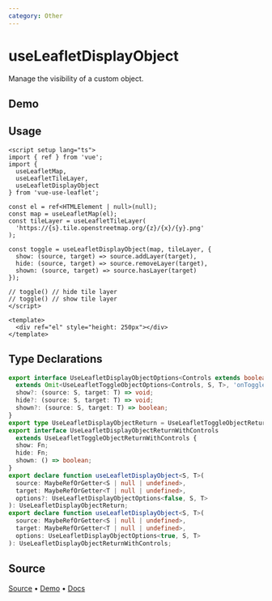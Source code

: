 ```yaml
---
category: Other
---
```


# useLeafletDisplayObject

Manage the visibility of a custom object.



## Demo

<ClientOnly>
  <Demo name="useLeafletDisplayObject" source-url="https://github.com/nikolaynau/vue-use-leaflet/blob/master/src/useLeafletDisplayObject/demo.vue" />
</ClientOnly>

## Usage

```vue
<script setup lang="ts">
import { ref } from 'vue';
import {
  useLeafletMap,
  useLeafletTileLayer,
  useLeafletDisplayObject
} from 'vue-use-leaflet';

const el = ref<HTMLElement | null>(null);
const map = useLeafletMap(el);
const tileLayer = useLeafletTileLayer(
  'https://{s}.tile.openstreetmap.org/{z}/{x}/{y}.png'
);

const toggle = useLeafletDisplayObject(map, tileLayer, {
  show: (source, target) => source.addLayer(target),
  hide: (source, target) => source.removeLayer(target),
  shown: (source, target) => source.hasLayer(target)
});

// toggle() // hide tile layer
// toggle() // show tile layer
</script>

<template>
  <div ref="el" style="height: 250px"></div>
</template>
```

## Type Declarations

```ts
export interface UseLeafletDisplayObjectOptions<Controls extends boolean, S, T>
  extends Omit<UseLeafletToggleObjectOptions<Controls, S, T>, 'onToggle'> {
  show?: (source: S, target: T) => void;
  hide?: (source: S, target: T) => void;
  shown?: (source: S, target: T) => boolean;
}
export type UseLeafletDisplayObjectReturn = UseLeafletToggleObjectReturn;
export interface UseLeafletDisplayObjectReturnWithControls
  extends UseLeafletToggleObjectReturnWithControls {
  show: Fn;
  hide: Fn;
  shown: () => boolean;
}
export declare function useLeafletDisplayObject<S, T>(
  source: MaybeRefOrGetter<S | null | undefined>,
  target: MaybeRefOrGetter<T | null | undefined>,
  options?: UseLeafletDisplayObjectOptions<false, S, T>
): UseLeafletDisplayObjectReturn;
export declare function useLeafletDisplayObject<S, T>(
  source: MaybeRefOrGetter<S | null | undefined>,
  target: MaybeRefOrGetter<T | null | undefined>,
  options: UseLeafletDisplayObjectOptions<true, S, T>
): UseLeafletDisplayObjectReturnWithControls;
```

## Source

[Source](https://github.com/nikolaynau/vue-use-leaflet/blob/master/src/useLeafletDisplayObject/index.ts) • [Demo](https://github.com/nikolaynau/vue-use-leaflet/blob/master/src/useLeafletDisplayObject/demo.vue) • [Docs](https://github.com/nikolaynau/vue-use-leaflet/blob/master/src/useLeafletDisplayObject/index.md)
